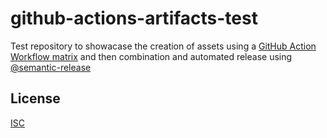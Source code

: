 # github-actions-artifacts-test

Test repository to showacase the creation of assets using a [GitHub Action Workflow matrix](https://docs.github.com/en/actions/reference/workflow-syntax-for-github-actions#jobsjob_idstrategymatrix) and then combination and automated release using [@semantic-release](https://github.com/semantic-release/)

## License

[ISC](LICENSE)
